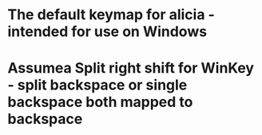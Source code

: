 # The default keymap for alicia - intended for use on Windows
# 		
# Assumea Split right shift for WinKey - split backspace or single backspace both mapped to backspace